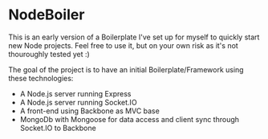 NodeBoiler
==========
This is an early version of a Boilerplate I've set up for myself to quickly start new Node projects. Feel free to use it, but on your own risk as it's not thouroughly tested yet :)

The goal of the project is to have an initial Boilerplate/Framework using these technologies:
 * A Node.js server running Express
 * A Node.js server running Socket.IO
 * A front-end using Backbone as MVC base
 * MongoDb with Mongoose for data access and client sync through Socket.IO to Backbone
